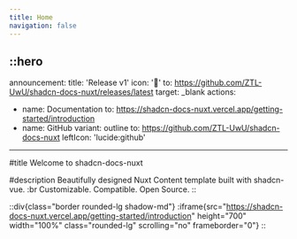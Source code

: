```yaml
---
title: Home
navigation: false
---
```


::hero
---
announcement:
  title: 'Release v1'
  icon: '🎉'
  to: https://github.com/ZTL-UwU/shadcn-docs-nuxt/releases/latest
  target: _blank
actions:
  - name: Documentation
    to: https://shadcn-docs-nuxt.vercel.app/getting-started/introduction
  - name: GitHub
    variant: outline
    to: https://github.com/ZTL-UwU/shadcn-docs-nuxt
    leftIcon: 'lucide:github'
---

#title
Welcome to shadcn-docs-nuxt

#description
Beautifully designed Nuxt Content template built with shadcn-vue. :br Customizable. Compatible. Open Source.
::

::div{class="border rounded-lg shadow-md"}
  :iframe{src="https://shadcn-docs-nuxt.vercel.app/getting-started/introduction" height="700" width="100%" class="rounded-lg" scrolling="no" frameborder="0"}
::
